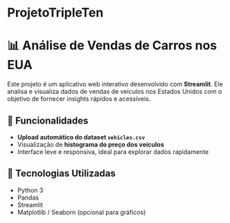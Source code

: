 # ProjetoTripleTen

# 📊 Análise de Vendas de Carros nos EUA

Este projeto é um aplicativo web interativo desenvolvido com **Streamlit**. Ele analisa e visualiza dados de vendas de veículos nos Estados Unidos com o objetivo de fornecer insights rápidos e acessíveis.

## 🚀 Funcionalidades

- **Upload automático do dataset `vehicles.csv`**
- Visualização de **histograma do preço dos veículos**
- Interface leve e responsiva, ideal para explorar dados rapidamente

## 🧰 Tecnologias Utilizadas

- Python 3
- Pandas
- Streamlit
- Matplotlib / Seaborn (opcional para gráficos)
  
